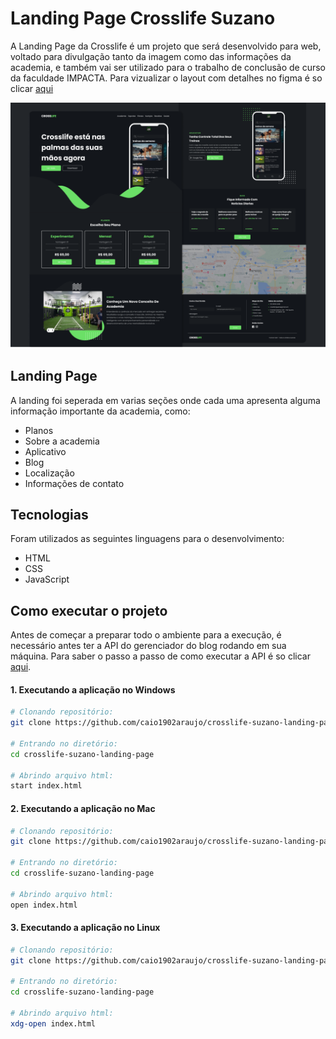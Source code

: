 # Landing Page Crosslife Suzano

A Landing Page da Crosslife é um projeto que será desenvolvido para web, voltado para divulgação tanto da imagem como das informações da academia, e também vai ser utilizado para o trabalho de conclusão de curso da faculdade IMPACTA. Para vizualizar o layout com detalhes no figma é so clicar [aqui](https://www.figma.com/file/2J5eGRcnUXfAAkO2UrsdLB/Landing-page-crossllife?node-id=15%3A6)

![layout](/images/layout.png)

## Landing Page

A landing foi seperada em varias seções onde cada uma apresenta alguma informação importante da academia, como:

- Planos
- Sobre a academia
- Aplicativo
- Blog
- Localização
- Informações de contato

## Tecnologias

Foram utilizados as seguintes linguagens para o desenvolvimento:

- HTML
- CSS
- JavaScript

## Como executar o projeto

Antes de começar a preparar todo o ambiente para a execução, é necessário antes ter a API do gerenciador do blog rodando em sua máquina. Para saber o passo a passo de como executar a API é so clicar [aqui](https://github.com/caio1902araujo/crosslife-api).

#### 1. Executando a aplicação no Windows

```bash
# Clonando repositório:
git clone https://github.com/caio1902araujo/crosslife-suzano-landing-page.git

# Entrando no diretório:
cd crosslife-suzano-landing-page

# Abrindo arquivo html:
start index.html
```

#### 2. Executando a aplicação no Mac

```bash
# Clonando repositório:
git clone https://github.com/caio1902araujo/crosslife-suzano-landing-page.git

# Entrando no diretório:
cd crosslife-suzano-landing-page

# Abrindo arquivo html:
open index.html
```

#### 3. Executando a aplicação no Linux

```bash
# Clonando repositório:
git clone https://github.com/caio1902araujo/crosslife-suzano-landing-page.git

# Entrando no diretório:
cd crosslife-suzano-landing-page

# Abrindo arquivo html:
xdg-open index.html
```
